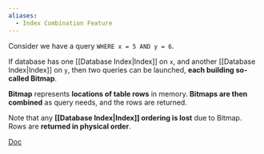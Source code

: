 ```yaml
---
aliases:
  - Index Combination Feature
---
```

Consider we have a query `WHERE x = 5 AND y = 6`.

If database has one [[Database Index|Index]] on `x`, and another [[Database Index|Index]] on `y`, then two queries can be launched, **each building so-called Bitmap**.

**Bitmap** represents **locations of table rows** in memory. **Bitmaps are then combined** as query needs, and the rows are returned.

Note that any **[[Database Index|Index]] ordering is lost** due to Bitmap. Rows are **returned in physical order**.

[Doc](https://www.postgresql.org/docs/current/indexes-bitmap-scans.html)
